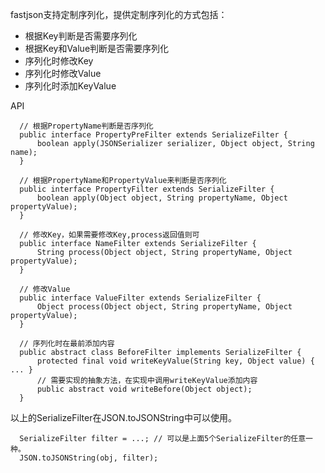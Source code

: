 fastjson支持定制序列化，提供定制序列化的方式包括：
* 根据Key判断是否需要序列化
* 根据Key和Value判断是否需要序列化
* 序列化时修改Key
* 序列化时修改Value
* 序列化时添加KeyValue

API

      // 根据PropertyName判断是否序列化
      public interface PropertyPreFilter extends SerializeFilter {
          boolean apply(JSONSerializer serializer, Object object, String name);
      }
      
      // 根据PropertyName和PropertyValue来判断是否序列化
      public interface PropertyFilter extends SerializeFilter {
          boolean apply(Object object, String propertyName, Object propertyValue);
      }
      
      // 修改Key，如果需要修改Key,process返回值则可
      public interface NameFilter extends SerializeFilter {
          String process(Object object, String propertyName, Object propertyValue);
      }
      
      // 修改Value
      public interface ValueFilter extends SerializeFilter {
          Object process(Object object, String propertyName, Object propertyValue);
      }
      
      // 序列化时在最前添加内容
      public abstract class BeforeFilter implements SerializeFilter {
          protected final void writeKeyValue(String key, Object value) { ... }
          // 需要实现的抽象方法，在实现中调用writeKeyValue添加内容
          public abstract void writeBefore(Object object);
      }
      
以上的SerializeFilter在JSON.toJSONString中可以使用。
      
      SerializeFilter filter = ...; // 可以是上面5个SerializeFilter的任意一种。
      JSON.toJSONString(obj, filter);
      